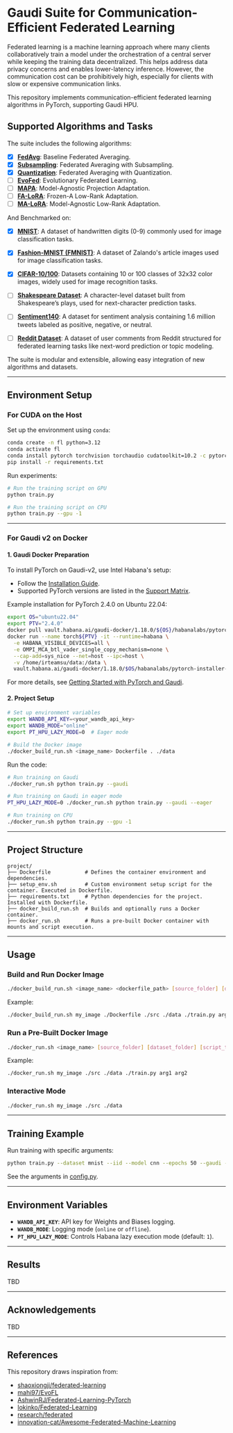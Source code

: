 # Gaudi Suite for Communication-Efficient Federated Learning

Federated learning is a machine learning approach where many clients collaboratively train a model under the orchestration of a central server while keeping the training data decentralized. This helps address data privacy concerns and enables lower-latency inference. However, the communication cost can be prohibitively high, especially for clients with slow or expensive communication links.

This repository implements communication-efficient federated learning algorithms in PyTorch, supporting Gaudi HPU.

## Supported Algorithms and Tasks
The suite includes the following algorithms:
- [x] **[FedAvg](https://arxiv.org/abs/1602.05629)**: Baseline Federated Averaging.
- [x] **[Subsampling](https://arxiv.org/pdf/1610.05492)**: Federated Averaging with Subsampling.
- [x] **[Quantization](https://arxiv.org/abs/1710.05492)**: Federated Averaging with Quantization.
- [ ] **[EvoFed](https://arxiv.org/abs/2003.00295)**: Evolutionary Federated Learning.
- [ ] **[MAPA]()**: Model-Agnostic Projection Adaptation.
- [ ] **[FA-LoRA](https://arxiv.org/abs/2403.13269)**: Frozen-A Low-Rank Adaptation.
- [ ] **[MA-LoRA]()**: Model-Agnostic Low-Rank Adaptation.

And Benchmarked on:
- [x] **[MNIST](http://yann.lecun.com/exdb/mnist/)**: A dataset of handwritten digits (0-9) commonly used for image classification tasks.
- [x] **[Fashion-MNIST (FMNIST)](https://github.com/zalandoresearch/fashion-mnist)**: A dataset of Zalando's article images used for image classification tasks.
- [x] **[CIFAR-10/100](https://www.cs.toronto.edu/~kriz/cifar.html)**: Datasets containing 10 or 100 classes of 32x32 color images, widely used for image recognition tasks.
- [ ] **[Shakespeare Dataset](https://leaf.cmu.edu/)**: A character-level dataset built from Shakespeare’s plays, used for next-character prediction tasks.
- [ ] **[Sentiment140](https://www.kaggle.com/datasets/kazanova/sentiment140)**: A dataset for sentiment analysis containing 1.6 million tweets labeled as positive, negative, or neutral.
- [ ] **[Reddit Dataset](https://leaf.cmu.edu/)**: A dataset of user comments from Reddit structured for federated learning tasks like next-word prediction or topic modeling.


The suite is modular and extensible, allowing easy integration of new algorithms and datasets.

---

## Environment Setup

### For CUDA on the Host

Set up the environment using `conda`:
```bash
conda create -n fl python=3.12
conda activate fl
conda install pytorch torchvision torchaudio cudatoolkit=10.2 -c pytorch
pip install -r requirements.txt
```

Run experiments:
```bash
# Run the training script on GPU
python train.py

# Run the training script on CPU
python train.py --gpu -1
```

---

### For Gaudi v2 on Docker

#### 1. Gaudi Docker Preparation
To install PyTorch on Gaudi-v2, use Intel Habana's setup:
- Follow the [Installation Guide](https://docs.habana.ai/en/latest/Installation_Guide/index.html#gaudi-installation-guide).
- Supported PyTorch versions are listed in the [Support Matrix](https://docs.habana.ai/en/latest/Support_Matrix/Support_Matrix.html#support-matrix).

Example installation for PyTorch 2.4.0 on Ubuntu 22.04:
```bash
export OS="ubuntu22.04"
export PTV="2.4.0"
docker pull vault.habana.ai/gaudi-docker/1.18.0/${OS}/habanalabs/pytorch-installer-${PTV}:latest
docker run --name torch${PTV} -it --runtime=habana \
  -e HABANA_VISIBLE_DEVICES=all \
  -e OMPI_MCA_btl_vader_single_copy_mechanism=none \
  --cap-add=sys_nice --net=host --ipc=host \
  -v /home/irteamsu/data:/data \
  vault.habana.ai/gaudi-docker/1.18.0/$OS/habanalabs/pytorch-installer-${PTV}:latest
```

For more details, see [Getting Started with PyTorch and Gaudi](https://docs.habana.ai/en/latest/PyTorch/Getting_Started_with_PyTorch_and_Gaudi/Getting_Started_with_PyTorch.html).

#### 2. Project Setup
```bash
# Set up environment variables
export WANDB_API_KEY=<your_wandb_api_key>
export WANDB_MODE="online"
export PT_HPU_LAZY_MODE=0  # Eager mode

# Build the Docker image
./docker_build_run.sh <image_name> Dockerfile . ./data
```

Run the code:
```bash
# Run training on Gaudi
./docker_run.sh python train.py --gaudi

# Run training on Gaudi in eager mode
PT_HPU_LAZY_MODE=0 ./docker_run.sh python train.py --gaudi --eager

# Run training on CPU
./docker_run.sh python train.py --gpu -1
```

---

## Project Structure

```
project/
├── Dockerfile           # Defines the container environment and dependencies.
├── setup_env.sh         # Custom environment setup script for the container. Executed in Dockerfile.
├── requirements.txt     # Python dependencies for the project. Installed with Dockerfile.
├── docker_build_run.sh  # Builds and optionally runs a Docker container.
├── docker_run.sh        # Runs a pre-built Docker container with mounts and script execution.
```
---

## Usage

### Build and Run Docker Image
```bash
./docker_build_run.sh <image_name> <dockerfile_path> [source_folder] [dataset_folder] [script_to_run] [script_args...]
```
Example:
```bash
./docker_build_run.sh my_image ./Dockerfile ./src ./data ./train.py arg1 arg2
```

### Run a Pre-Built Docker Image
```bash
./docker_run.sh <image_name> [source_folder] [dataset_folder] [script_to_run] [script_args...]
```
Example:
```bash
./docker_run.sh my_image ./src ./data ./train.py arg1 arg2
```

### Interactive Mode
```bash
./docker_run.sh my_image ./src ./data
```

---

## Training Example

Run training with specific arguments:
```bash
python train.py --dataset mnist --iid --model cnn --epochs 50 --gaudi --all_clients
```
See the arguments in [config.py](utils/config.py). 

---

## Environment Variables

- **`WANDB_API_KEY`**: API key for Weights and Biases logging.
- **`WANDB_MODE`**: Logging mode (`online` or `offline`).
- **`PT_HPU_LAZY_MODE`**: Controls Habana lazy execution mode (default: `1`).

---

## Results
TBD

---

## Acknowledgements
TBD

---

## References
This repository draws inspiration from:
- [shaoxiongji/federated-learning](https://github.com/shaoxiongji/federated-learning)
- [mahi97/EvoFL](https://github.com/mahi97/EvoFL)
- [AshwinRJ/Federated-Learning-PyTorch](https://github.com/AshwinRJ/Federated-Learning-PyTorch)
- [lokinko/Federated-Learning](https://github.com/lokinko/Federated-Learning)
- [research/federated](https://github.com/google-research/federated)
- [innovation-cat/Awesome-Federated-Machine-Learning](https://github.com/innovation-cat/Awesome-Federated-Machine-Learning)
